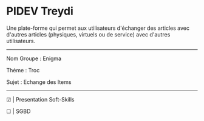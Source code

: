 # PIDEV Treydi

Une plate-forme qui permet aux utilisateurs d'échanger des articles avec d'autres articles (physiques, virtuels ou de service) avec d'autres utilisateurs.

------------------------------------------------------------------------------------------------------------------------------------------------------------------------

Nom Groupe : Enigma

Théme : Troc

Sujet : Echange des Items

------------------------------------------------------------------------------------------------------------------------------------------------------------------------

☑ | Presentation Soft-Skills 

☐ | SGBD


